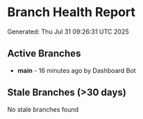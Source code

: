 # Branch Health Report
Generated: Thu Jul 31 09:26:31 UTC 2025

## Active Branches
- **main** - 16 minutes ago by Dashboard Bot

## Stale Branches (>30 days)
No stale branches found
